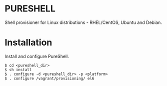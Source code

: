 PURESHELL
=========

Shell provisioner for Linux distributions - RHEL/CentOS, Ubuntu and Debian.

# Installation

Install and configure PureShell.

	$ cd <pureshell_dir>
	$ sh install
	$ . configure -d <pureshell_dir> -p <platform>
	$ . configure /vagrant/provisioning/ el6
